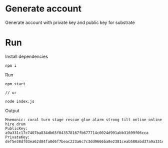 # Generate account

Generate account with private key and public key for substrate

# Run

Install dependencies

```
npm i
```

Run

```
npm start

// or

node index.js
```

Output

```
Mnemonic: coral turn stage rescue glue alarm strong tilt online online hire drum
PublicKey: a9a331c17c7407ba834db65f043578167fb677714c0024d991abb31699f06cca
PrivateKey: def5e38df03ea62d84fa0d6f7beac223a6c7c3dd9666ba8e2381ceab580abd37a9a331c17c7407ba834db65f043578167fb677714c0024d991abb31699f06cca
```
